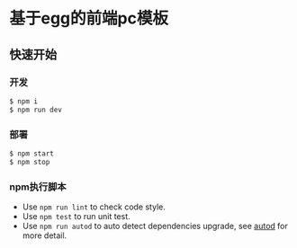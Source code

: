 # 基于egg的前端pc模板

## 快速开始

### 开发

```bash
$ npm i
$ npm run dev
```

### 部署

```bash
$ npm start
$ npm stop
```

### npm执行脚本

- Use `npm run lint` to check code style.
- Use `npm test` to run unit test.
- Use `npm run autod` to auto detect dependencies upgrade, see [autod](https://www.npmjs.com/package/autod) for more detail.


[egg]: https://eggjs.org